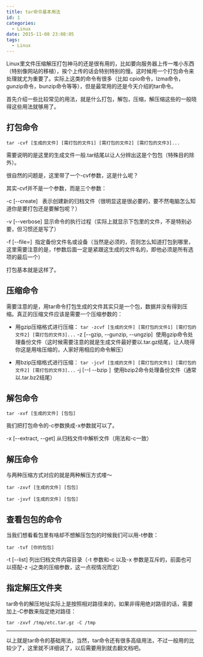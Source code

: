 ```yaml
---
title: tar命令基本用法
id: 1
categories:
  - Linux
date: 2015-11-08 23:08:05
tags:
  - Linux
---
```


Linux里文件压缩解压打包神马的还是很有用的，比如要向服务器上传一堆小东西（特别像网站的移植），挨个上传的话会特别特别的慢。这时候用一个打包命令来处理就尤为重要了。实际上这类的命令有很多（比如 cpio命令，lzma命令，gunzip命令，bunzip命令等等），但是最常用的还是今天介绍的tar命令。

首先介绍一些比较常见的用法，就是什么打包，解包，压缩，解压缩这些的一般晓得这些用法就够用了。

## 打包命令

`tar -cvf [生成的文件] [需打包的文件1] [需打包的文件2] [需打包的文件3]...`

需要说明的是这里的生成文件一般.tar结尾以让人分辨出这是个包包（特殊目的除外）。

很自然的问题是，这里带了一个-cvf参数，这是什么呢？

其实-cvf并不是一个参数，而是三个参数：

-c [--create]   表示创建新的归档文件（很明显这是很必要的，要不然电脑怎么知道你是要打包还是要解包呢？）

-v [--verbose] 显示命令的执行过程（实际上就显示下包里的文件，不是特别必要，但习惯还是写了）

-f [--file=]  指定备份文件名或设备（当然是必须的，否则怎么知道打包到哪里，这里需要注意的是，f参数后面一定是紧跟这生成的文件名的，即他必须是所有选项的最后一个）

打包基本就是这样了。

## 压缩命令

需要注意的是，用tar命令打包生成的文件其实只是一个包，数据并没有得到压缩。真正的压缩文件应该是需要一个压缩参数的：

*   用gzip压缩格式进行压缩：
`tar -zcvf [生成的文件] [需打包的文件1] [需打包的文件2] [需打包的文件3]...`
-z [--gzip, --gunzip, --ungzip]  使用gzip命令处理备份文件（这时候需要注意的就是生成文件最好要以.tar.gz结尾，让人晓得你这是用啥压缩的，人家好用相应的命令解压）

*   用bzip压缩格式进行压缩：
`tar -jcvf [生成的文件] [需打包的文件1] [需打包的文件2] [需打包的文件3]...`
-j [--I --bzip ]  使用bzip2命令处理备份文件（通常以.tar.bz2结尾）

## 解包命令

`tar -xvf [生成的文件] [包包] `

我们把打包命令的-c参数换成-x参数就可以了。

-x [--extract, --get] 从归档文件中解析文件（用法和-c一致）

## 解压命令

与两种压缩方式对应的就是两种解压方式喽～

`tar -zxvf [生成的文件] [包包] `

`tar -jxvf [生成的文件] [包包] `


## 查看包包的命令

当我们想看看包里有啥却不想解压包包的时候我们可以用-t参数：

`tar -tvf [你的包包] `

-t [--list] 列出归档文件内容目录（-t 参数和-c 以及-x 参数是互斥的，前面也可以搭配-z -j之类的压缩参数，这一点视情况而定）

## 指定解压文件夹

tar命令的解压地址实际上是按照相对路径来的，如果非得用绝对路径的话，需要加上-C参数来指定绝对路径：

`tar -zxvf /tmp/etc.tar.gz -C /tmp `

* * *

以上就是tar命令的基础用法，当然，tar命令还有很多高级用法，不过一般用的比较少了，这里就不详细说了，以后需要用到就去翻文档吧。
